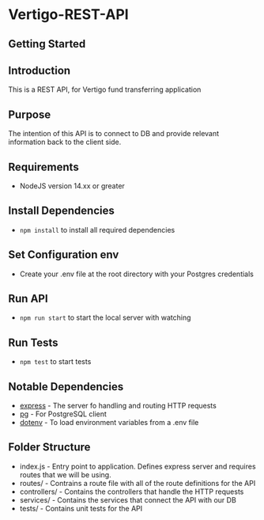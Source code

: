 # Vertigo-REST-API


## Getting Started
## Introduction

This is a REST API, for Vertigo fund transferring application

## Purpose 

The intention of this API is to connect to DB and provide relevant information back to the client side.

## Requirements

- NodeJS version 14.xx or greater

## Install Dependencies

- `npm install` to install all required dependencies

## Set Configuration env

- Create your .env file at the root directory with your Postgres credentials

## Run API

- `npm run start` to start the local server with watching

## Run Tests

- `npm test` to start tests

## Notable Dependencies

- [express](https://github.com/expressjs/express) - The server fo handling and routing HTTP requests
- [pg](https://github.com/brianc/node-postgres) - For PostgreSQL client
- [dotenv](https://github.com/motdotla/dotenv) - To load environment variables from a .env file

## Folder Structure

- index.js - Entry point to application. Defines express server and requires routes that we will be using.
- routes/ - Contrains a route file with all of the route definitions for the API
- controllers/ - Contains the controllers that handle the HTTP requests
- services/ - Contains the services that connect the API with our DB
- tests/ - Contains unit tests for the API